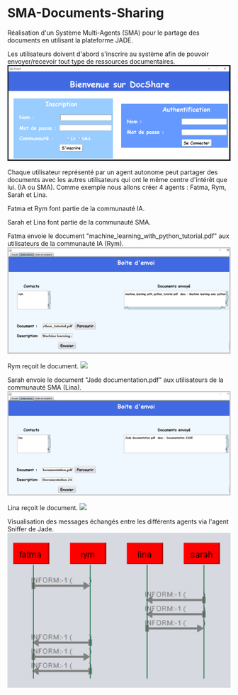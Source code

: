 # SMA-Documents-Sharing
Réalisation d'un Système Multi-Agents (SMA) pour le partage des documents en utilisant la plateforme JADE.

Les utilisateurs doivent d'abord s'inscrire au système afin de pouvoir envoyer/recevoir tout type de ressources documentaires. 
<img  src="ScreenShots/Home.PNG">

Chaque utilisateur représenté par un agent autonome peut partager des documents avec les autres utilisateurs qui ont le même centre d'intérêt que lui. (IA ou SMA).
Comme exemple nous allons créer 4 agents : Fatma, Rym, Sarah et Lina. 

Fatma et Rym font partie de la communauté IA. 

Sarah et Lina font partie de la communauté SMA. 

Fatma envoie le document "machine_learning_with_python_tutorial.pdf" aux utilisateurs de la communauté IA (Rym). 
<img  src="ScreenShots/Boite d'envoi IA (Fatma) .PNG">

Rym reçoit le document. 
<img  src="ScreenShots/Boite réception IA (rym) .PNG">

Sarah envoie le document "Jade documentation.pdf" aux utilisateurs de la communauté SMA (Lina). 
<img  src="ScreenShots/Boite d'envoi SMA (Sarah).PNG">

Lina reçoit le document. 
<img  src="ScreenShots/Boite réception SMA (Lina).PNG">

Visualisation des messages échangés entre les différents agents via l'agent Sniffer de Jade. 
<img  src="ScreenShots/Massages échangés (Sniffer).PNG" width=700>
